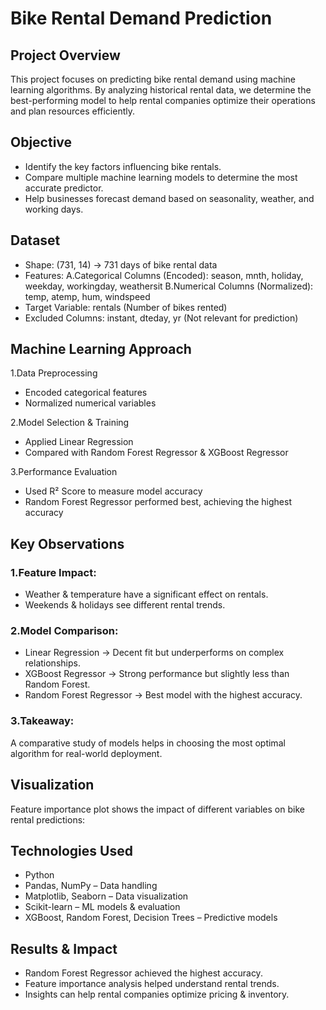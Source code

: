 # Bike Rental Demand Prediction

## Project Overview
This project focuses on predicting bike rental demand using machine learning algorithms. By analyzing historical rental data, we determine the best-performing model to help rental companies optimize their operations and plan resources efficiently.

## Objective
 - Identify the key factors influencing bike rentals.
 - Compare multiple machine learning models to determine the most accurate predictor.
 - Help businesses forecast demand based on seasonality, weather, and working days.

## Dataset
 - Shape: (731, 14) → 731 days of bike rental data
 - Features:
A.Categorical Columns (Encoded):
season, mnth, holiday, weekday, workingday, weathersit
B.Numerical Columns (Normalized):
temp, atemp, hum, windspeed
 - Target Variable: rentals (Number of bikes rented)
 - Excluded Columns: instant, dteday, yr (Not relevant for prediction)

## Machine Learning Approach

1.Data Preprocessing
 - Encoded categorical features
 - Normalized numerical variables

2.Model Selection & Training
 - Applied Linear Regression
 - Compared with Random Forest Regressor & XGBoost Regressor

3.Performance Evaluation
 - Used R² Score to measure model accuracy
 - Random Forest Regressor performed best, achieving the highest accuracy

## Key Observations
### 1.Feature Impact:
 - Weather & temperature have a significant effect on rentals.
 - Weekends & holidays see different rental trends.
### 2.Model Comparison:
 - Linear Regression → Decent fit but underperforms on complex relationships.
 - XGBoost Regressor → Strong performance but slightly less than Random Forest.
 - Random Forest Regressor → Best model with the highest accuracy.
### 3.Takeaway:
A comparative study of models helps in choosing the most optimal algorithm for real-world deployment.

## Visualization
Feature importance plot shows the impact of different variables on bike rental predictions:

## Technologies Used
 - Python
 - Pandas, NumPy – Data handling
 - Matplotlib, Seaborn – Data visualization
 - Scikit-learn – ML models & evaluation
 - XGBoost, Random Forest, Decision Trees – Predictive models

## Results & Impact
 - Random Forest Regressor achieved the highest accuracy.
 - Feature importance analysis helped understand rental trends.
 - Insights can help rental companies optimize pricing & inventory.
